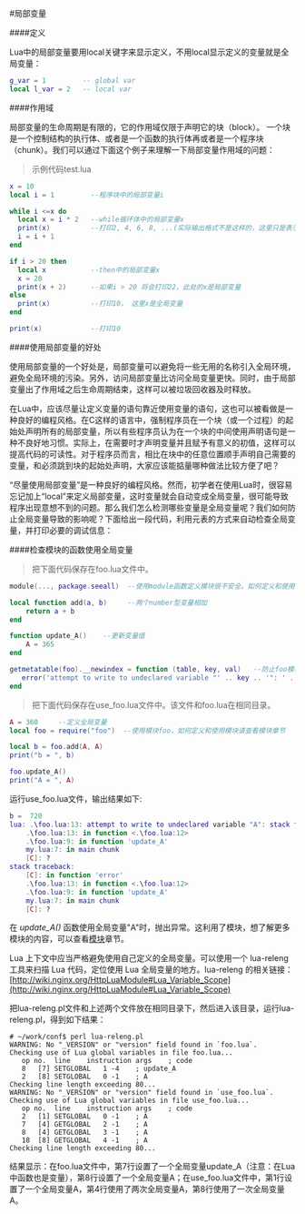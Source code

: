 #局部变量

####定义

Lua中的局部变量要用local关键字来显示定义，不用local显示定义的变量就是全局变量：

```lua
g_var = 1         -- global var
local l_var = 2   -- local var
```

####作用域

局部变量的生命周期是有限的，它的作用域仅限于声明它的块（block）。  一个块是一个控制结构的执行体、或者是一个函数的执行体再或者是一个程序块（chunk）。我们可以通过下面这个例子来理解一下局部变量作用域的问题：

> 示例代码test.lua

```lua
x = 10
local i = 1         --程序块中的局部变量i

while i <=x do
  local x = i * 2   --while循环体中的局部变量x
  print(x)          --打印2, 4, 6, 8, ...(实际输出格式不是这样的，这里只是表示输出结果)
  i = i + 1
end

if i > 20 then
  local x           --then中的局部变量x
  x = 20
  print(x + 2)      --如果i > 20 将会打印22，此处的x是局部变量
else
  print(x)          --打印10， 这里x是全局变量
end

print(x)            --打印10
```

####使用局部变量的好处

使用局部变量的一个好处是，局部变量可以避免将一些无用的名称引入全局环境，避免全局环境的污染。另外，访问局部变量比访问全局变量更快。同时，由于局部变量出了作用域之后生命周期结束，这样可以被垃圾回收器及时释放。

在Lua中，应该尽量让定义变量的语句靠近使用变量的语句，这也可以被看做是一种良好的编程风格。在C这样的语言中，强制程序员在一个块（或一个过程）的起始处声明所有的局部变量，所以有些程序员认为在一个块的中间使用声明语句是一种不良好地习惯。实际上，在需要时才声明变量并且赋予有意义的初值，这样可以提高代码的可读性。对于程序员而言，相比在块中的任意位置顺手声明自己需要的变量，和必须跳到块的起始处声明，大家应该能掂量哪种做法比较方便了吧？

“尽量使用局部变量”是一种良好的编程风格。然而，初学者在使用Lua时，很容易忘记加上“local”来定义局部变量，这时变量就会自动变成全局变量，很可能导致程序出现意想不到的问题。那么我们怎么检测哪些变量是全局变量呢？我们如何防止全局变量导致的影响呢？下面给出一段代码，利用元表的方式来自动检查全局变量，并打印必要的调试信息：

####检查模块的函数使用全局变量

> 把下面代码保存在foo.lua文件中。

```lua
module(..., package.seeall)  --使用module函数定义模块很不安全。如何定义和使用模块请查看模块章节

local function add(a, b)     --两个number型变量相加
    return a + b
end

function update_A()    --更新变量值
    A = 365
end

getmetatable(foo).__newindex = function (table, key, val)   --防止foo模块更改全局变量
   error('attempt to write to undeclared variable "' .. key .. '": ' .. debug.traceback())
end
```

> 把下面代码保存在use_foo.lua文件中。该文件和foo.lua在相同目录。

```lua
A = 360     --定义全局变量
local foo = require("foo")  --使用模块foo，如何定义和使用模块请查看模块章节

local b = foo.add(A, A)
print("b = ", b)

foo.update_A()
print("A = ", A)
```

运行use_foo.lua文件，输出结果如下:

```lua
b =  720
lua: .\foo.lua:13: attempt to write to undeclared variable "A": stack traceback:
	.\foo.lua:13: in function <.\foo.lua:12>
	.\foo.lua:9: in function 'update_A'
	my.lua:7: in main chunk
	[C]: ?
stack traceback:
	[C]: in function 'error'
	.\foo.lua:13: in function <.\foo.lua:12>
	.\foo.lua:9: in function 'update_A'
	my.lua:7: in main chunk
	[C]: ?
```

在 *update_A()* 函数使用全局变量"A"时，抛出异常。这利用了模块，想了解更多模块的内容，可以查看[模块](/lua/module.md)章节。

 Lua 上下文中应当严格避免使用自己定义的全局变量。可以使用一个 lua-releng 工具来扫描 Lua 代码，定位使用 Lua 全局变量的地方。lua-releng 的相关链接：[http://wiki.nginx.org/HttpLuaModule#Lua_Variable_Scope](http://wiki.nginx.org/HttpLuaModule#Lua_Variable_Scope)

 把lua-releng.pl文件和上述两个文件放在相同目录下，然后进入该目录，运行lua-releng.pl，得到如下结果：

 ```
 # ~/work/conf$ perl lua-releng.pl
 WARNING: No "_VERSION" or "version" field found in `foo.lua`.
 Checking use of Lua global variables in file foo.lua...
 	op no.	line	instruction	args	; code
 	8	[7]	SETGLOBAL	1 -4	; update_A
 	2	[8]	SETGLOBAL	0 -1	; A
 Checking line length exceeding 80...
 WARNING: No "_VERSION" or "version" field found in `use_foo.lua`.
 Checking use of Lua global variables in file use_foo.lua...
 	op no.	line	instruction	args	; code
 	2	[1]	SETGLOBAL	0 -1	; A
 	7	[4]	GETGLOBAL	2 -1	; A
 	8	[4]	GETGLOBAL	3 -1	; A
 	18	[8]	GETGLOBAL	4 -1	; A
 Checking line length exceeding 80...

```
结果显示：在foo.lua文件中，第7行设置了一个全局变量update_A（注意：在Lua中函数也是变量），第8行设置了一个全局变量A；在use_foo.lua文件中，第1行设置了一个全局变量A，第4行使用了两次全局变量A，第8行使用了一次全局变量A。
